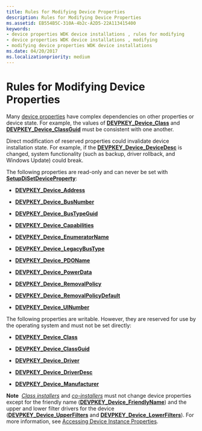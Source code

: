 ```yaml
---
title: Rules for Modifying Device Properties
description: Rules for Modifying Device Properties
ms.assetid: EB554B5C-310A-4b2c-A2D5-22A113415400
keywords:
- device properties WDK device installations , rules for modifying
- device properties WDK device installations , modifying
- modifying device properties WDK device installations
ms.date: 04/20/2017
ms.localizationpriority: medium
---
```


# Rules for Modifying Device Properties


Many [device properties](device-properties.md) have complex dependencies on other properties or device state. For example, the values of [**DEVPKEY_Device_Class**](https://msdn.microsoft.com/library/windows/hardware/ff542385) and [**DEVPKEY_Device_ClassGuid**](https://msdn.microsoft.com/library/windows/hardware/ff542388) must be consistent with one another.

Direct modification of reserved properties could invalidate device installation state. For example, if the [**DEVPKEY_Device_DeviceDesc**](https://msdn.microsoft.com/library/windows/hardware/ff542407) is changed, system functionality (such as backup, driver rollback, and Windows Update) could break.

The following properties are read-only and can never be set with [**SetupDiSetDeviceProperty**](https://msdn.microsoft.com/library/windows/hardware/ff552163):

-   [**DEVPKEY_Device_Address**](https://msdn.microsoft.com/library/windows/hardware/ff542359)

-   [**DEVPKEY_Device_BusNumber**](https://msdn.microsoft.com/library/windows/hardware/ff542364)

-   [**DEVPKEY_Device_BusTypeGuid**](https://msdn.microsoft.com/library/windows/hardware/ff542371)

-   [**DEVPKEY_Device_Capabilities**](https://msdn.microsoft.com/library/windows/hardware/ff542373)

-   [**DEVPKEY_Device_EnumeratorName**](https://msdn.microsoft.com/library/windows/hardware/ff542489)

-   [**DEVPKEY_Device_LegacyBusType**](https://msdn.microsoft.com/library/windows/hardware/ff542541)

-   [**DEVPKEY_Device_PDOName**](https://msdn.microsoft.com/library/windows/hardware/ff542580)

-   [**DEVPKEY_Device_PowerData**](https://msdn.microsoft.com/library/windows/hardware/ff542586)

-   [**DEVPKEY_Device_RemovalPolicy**](https://msdn.microsoft.com/library/windows/hardware/ff542597)

-   [**DEVPKEY_Device_RemovalPolicyDefault**](https://msdn.microsoft.com/library/windows/hardware/ff542603)

-   [**DEVPKEY_Device_UINumber**](https://msdn.microsoft.com/library/windows/hardware/ff542660)

The following properties are writable. However, they are reserved for use by the operating system and must not be set directly:

-   [**DEVPKEY_Device_Class**](https://msdn.microsoft.com/library/windows/hardware/ff542385)

-   [**DEVPKEY_Device_ClassGuid**](https://msdn.microsoft.com/library/windows/hardware/ff542388)

-   [**DEVPKEY_Device_Driver**](https://msdn.microsoft.com/library/windows/hardware/ff542427)

-   [**DEVPKEY_Device_DriverDesc**](https://msdn.microsoft.com/library/windows/hardware/ff542436)

-   [**DEVPKEY_Device_Manufacturer**](https://msdn.microsoft.com/library/windows/hardware/ff542558)

**Note**  [*Class installers*](https://msdn.microsoft.com/library/windows/hardware/ff556274#wdkgloss-class-installer) and [*co-installers*](https://msdn.microsoft.com/library/windows/hardware/ff556274#wdkgloss-co-installer) must not change device properties except for the friendly name ([**DEVPKEY_Device_FriendlyName**](https://msdn.microsoft.com/library/windows/hardware/ff542502)) and the upper and lower filter drivers for the device ([**DEVPKEY_Device_UpperFilters**](https://msdn.microsoft.com/library/windows/hardware/ff542667) and [**DEVPKEY_Device_LowerFilters**](https://msdn.microsoft.com/library/windows/hardware/ff542554)). For more information, see [Accessing Device Instance Properties](accessing-device-instance-properties--windows-vista-and-later-.md).

 

 

 





